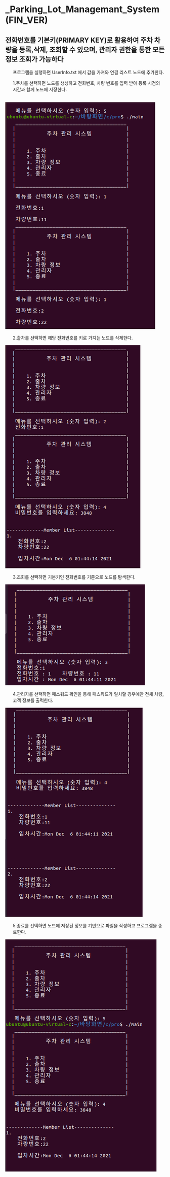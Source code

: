 # _Parking_Lot_Managemant_System (FIN_VER)

## 전화번호를 기본키(PRIMARY KEY)로 활용하여 주차 차량을 등록,삭제, 조회할 수 있으며, 관리자 권한을 통한 모든 정보 조회가 가능하다


<ul> 프로그램을 실행하면 UserInfo.txt 에서 값을 가져와 연결 리스트 노드에 추가한다. </ul>


<ol> 1.주차를 선택하면 노드를 생성하고 전화번호, 차량 번호를 입력 받아 등록 시점의 시간과 함께 노드에 저장한다. </ol>
</br>
<img src="https://github.com/Joong-main/Fin_ver_Parking_Lot_Managemant_System/blob/main/img/1%EB%B2%88%EC%84%A0%ED%83%9D.PNG" ><img>

<ol> 2.출차를 선택하면 해당 전화번호를 키로 가지는 노드를 삭제한다. </ol>
<img src="https://github.com/Joong-main/Fin_ver_Parking_Lot_Managemant_System/blob/main/img/2%EB%B2%88%EC%84%A0%ED%83%9D.PNG"></src>
<ol> 3.조회를 선택하면 기본키인 전화번호를 기준으로 노드를 탐색한다. </ol>
<img src="https://github.com/Joong-main/Fin_ver_Parking_Lot_Managemant_System/blob/main/img/3%EB%B2%88%20%EC%84%A0%ED%83%9D.PNG"></src>
<ol> 4.관리자를 선택하면 패스워드 확인을 통해 패스워드가 일치할 경우에만 전체 차량, 고객 정보를 출력한다. </ol>
<img src="https://github.com/Joong-main/Fin_ver_Parking_Lot_Managemant_System/blob/main/img/4%EB%B2%88%EC%84%A0%ED%83%9D.PNG"></src>
<ol> 5.종료를 선택하면 노드에 저장된 정보를 기반으로 파일을 작성하고 프로그램을 종료한다. </ol>
<img src="https://github.com/Joong-main/Fin_ver_Parking_Lot_Managemant_System/blob/main/img/5%EB%B2%88%20%EC%84%A0%ED%83%9D.PNG"></src>
